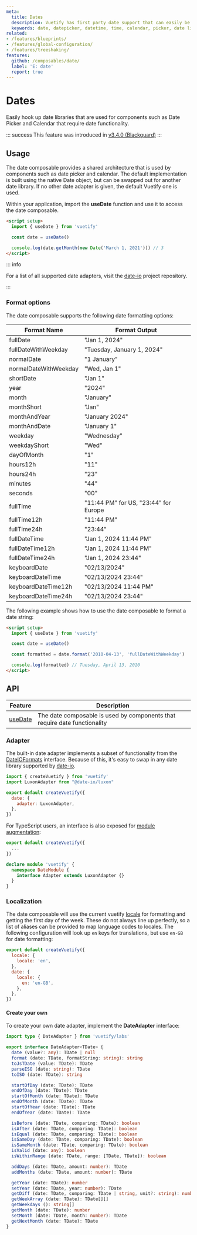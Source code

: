```yaml
---
meta:
  title: Dates
  description: Vuetify has first party date support that can easily be swapped for another date library
  keywords: date, datepicker, datetime, time, calendar, picker, date library
related:
- /features/blueprints/
- /features/global-configuration/
- /features/treeshaking/
features:
  github: /composables/date/
  label: 'E: date'
  report: true
---
```


# Dates

Easily hook up date libraries that are used for components such as Date Picker and Calendar that require date functionality.

<PageFeatures />

<PromotedEntry />

::: success
This feature was introduced in [v3.4.0 (Blackguard)](/getting-started/release-notes/?version=v3.4.0)
:::

## Usage

The date composable provides a shared architecture that is used by components such as date picker and calendar. The default implementation is built using the native Date object, but can be swapped out for another date library. If no other date adapter is given, the default Vuetify one is used.

Within your application, import the **useDate** function and use it to access the date composable.

```html { resource="src/views/Date.vue" }
<script setup>
  import { useDate } from 'vuetify'

  const date = useDate()

  console.log(date.getMonth(new Date('March 1, 2021'))) // 3
</script>
```

::: info

For a list of all supported date adapters, visit the [date-io](https://github.com/dmtrKovalenko/date-io#projects) project repository.

:::

### Format options

The date composable supports the following date formatting options:

| Format Name | Format Output |
| - | - |
| fullDate | "Jan 1, 2024" |
| fullDateWithWeekday | "Tuesday, January 1, 2024" |
| normalDate | "1 January" |
| normalDateWithWeekday | "Wed, Jan 1" |
| shortDate | "Jan 1" |
| year | "2024" |
| month | "January" |
| monthShort | "Jan" |
| monthAndYear | "January 2024" |
| monthAndDate | "January 1" |
| weekday | "Wednesday" |
| weekdayShort | "Wed" |
| dayOfMonth | "1" |
| hours12h | "11" |
| hours24h | "23" |
| minutes | "44" |
| seconds | "00" |
| fullTime | "11:44 PM" for US, "23:44" for Europe |
| fullTime12h | "11:44 PM" |
| fullTime24h | "23:44" |
| fullDateTime | "Jan 1, 2024 11:44 PM" |
| fullDateTime12h | "Jan 1, 2024 11:44 PM" |
| fullDateTime24h | "Jan 1, 2024 23:44" |
| keyboardDate | "02/13/2024" |
| keyboardDateTime | "02/13/2024 23:44" |
| keyboardDateTime12h | "02/13/2024 11:44 PM" |
| keyboardDateTime24h | "02/13/2024 23:44" |

The following example shows how to use the date composable to format a date string:

```html { resource="src/views/Date.vue" }
<script setup>
  import { useDate } from 'vuetify'

  const date = useDate()

  const formatted = date.format('2010-04-13', 'fullDateWithWeekday')

  console.log(formatted) // Tuesday, April 13, 2010
</script>
```

## API

| Feature | Description |
| - | - |
| [useDate](/api/use-date/) | The date composable is used by components that require date functionality |

<ApiInline hide-links />

### Adapter

The built-in date adapter implements a subset of functionality from the [DateIOFormats](https://github.com/dmtrKovalenko/date-io/blob/master/packages/core/IUtils.d.ts) interface. Because of this, it's easy to swap in any date library supported by [date-io](https://github.com/dmtrKovalenko/date-io).

```js { resource="src/plugins/vuetify.js" }
import { createVuetify } from 'vuetify'
import LuxonAdapter from "@date-io/luxon"

export default createVuetify({
  date: {
    adapter: LuxonAdapter,
  },
})
```

For TypeScript users, an interface is also exposed for [module augmentation](https://www.typescriptlang.org/docs/handbook/declaration-merging.html#module-augmentation):

```ts { resource="src/plugins/vuetify.js" }
export default createVuetify({
  ...
})

declare module 'vuetify' {
  namespace DateModule {
    interface Adapter extends LuxonAdapter {}
  }
}
```

### Localization

The date composable will use the current vuetify [locale](/features/internationalization/) for formatting and getting the first day of the week. These do not always line up perfectly, so a list of aliases can be provided to map language codes to locales. The following configuration will look up `en` keys for translations, but use `en-GB` for date formatting:

```js { resource="src/plugins/vuetify.js" }
export default createVuetify({
  locale: {
    locale: 'en',
  },
  date: {
    locale: {
      en: 'en-GB',
    },
  },
})
```

#### Create your own

To create your own date adapter, implement the **DateAdapter** interface:

```ts
import type { DateAdapter } from 'vuetify/labs'

export interface DateAdapter<TDate> {
  date (value?: any): TDate | null
  format (date: TDate, formatString: string): string
  toJsTDate (value: TDate): TDate
  parseISO (date: string): TDate
  toISO (date: TDate): string

  startOfDay (date: TDate): TDate
  endOfDay (date: TDate): TDate
  startOfMonth (date: TDate): TDate
  endOfMonth (date: TDate): TDate
  startOfYear (date: TDate): TDate
  endOfYear (date: TDate): TDate

  isBefore (date: TDate, comparing: TDate): boolean
  isAfter (date: TDate, comparing: TDate): boolean
  isEqual (date: TDate, comparing: TDate): boolean
  isSameDay (date: TDate, comparing: TDate): boolean
  isSameMonth (date: TDate, comparing: TDate): boolean
  isValid (date: any): boolean
  isWithinRange (date: TDate, range: [TDate, TDate]): boolean

  addDays (date: TDate, amount: number): TDate
  addMonths (date: TDate, amount: number): TDate

  getYear (date: TDate): number
  setYear (date: TDate, year: number): TDate
  getDiff (date: TDate, comparing: TDate | string, unit?: string): number
  getWeekArray (date: TDate): TDate[][]
  getWeekdays (): string[]
  getMonth (date: TDate): number
  setMonth (date: TDate, month: number): TDate
  getNextMonth (date: TDate): TDate
}
```
